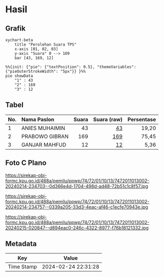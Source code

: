 # Hasil

## Grafik

```mermaid
xychart-beta
    title "Perolehan Suara TPS"
    x-axis [01, 02, 03]
    y-axis "Suara" 0 --> 169
    bar [43, 169, 12]
```

```mermaid
%%{init: {"pie": {"textPosition": 0.5}, "themeVariables": {"pieOuterStrokeWidth": "5px"}} }%%
pie showData
    "1" : 43
    "2" : 169
    "3" : 12
```

## Tabel

| No. | Nama Paslon    | Suara | Suara (raw) | Persentase |
|:--- |:-------------- | -----:| -----------:| ----------:|
| 1   | ANIES MUHAIMIN | 43    | [43][p-1]   | 19,20      |
| 2   | PRABOWO GIBRAN | 169   | [169][p-2]  | 75,45      |
| 3   | GANJAR MAHFUD  | 12    | [12][p-3]   | 5,36       |


[p-1]: https://github.com/gigit-pemilu/pemilu-2024-74-sulawesi-tenggara/blob/main/pilpres/hitung-suara/sub/74-sulawesi-tenggara/sub/72-kota-bau-bau/sub/01-betoambari/sub/1013-sulaa/sub/002-tps/sub/paslon-1.txt
[p-2]: https://github.com/gigit-pemilu/pemilu-2024-74-sulawesi-tenggara/blob/main/pilpres/hitung-suara/sub/74-sulawesi-tenggara/sub/72-kota-bau-bau/sub/01-betoambari/sub/1013-sulaa/sub/002-tps/sub/paslon-2.txt
[p-3]: https://github.com/gigit-pemilu/pemilu-2024-74-sulawesi-tenggara/blob/main/pilpres/hitung-suara/sub/74-sulawesi-tenggara/sub/72-kota-bau-bau/sub/01-betoambari/sub/1013-sulaa/sub/002-tps/sub/paslon-3.txt

## Foto C Plano

https://sirekap-obj-formc.kpu.go.id/488a/pemilu/ppwp/74/72/01/10/13/7472011013002-20240214-234703--0d366e4d-1704-498d-ad48-72b51c1c8f57.jpg

https://sirekap-obj-formc.kpu.go.id/488a/pemilu/ppwp/74/72/01/10/13/7472011013002-20240214-234757--0339a205-33d3-4eac-af46-c1ecfe70943e.jpg

https://sirekap-obj-formc.kpu.go.id/488a/pemilu/ppwp/74/72/01/10/13/7472011013002-20240215-020847--d894eac0-246c-4322-8977-f76b18121332.jpg


## Metadata

| Key        | Value               |
| ---------- | ------------------- |
| Time Stamp | 2024-02-24 22:31:28 |



